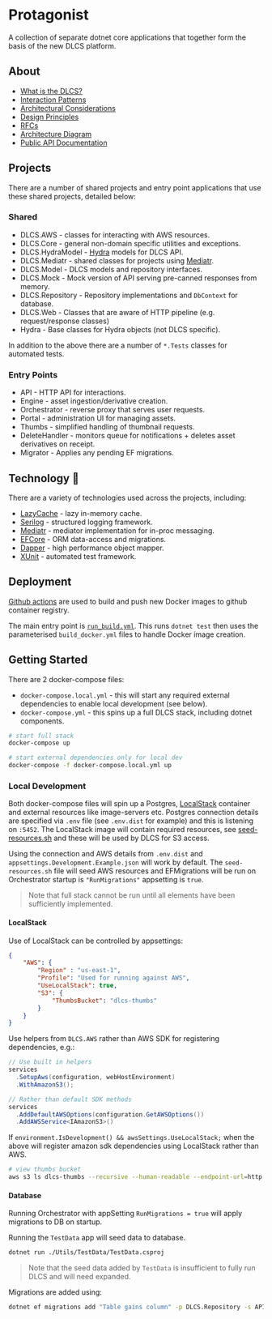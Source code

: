 # Protagonist

A collection of separate dotnet core applications that together form the basis of the new DLCS platform.

## About

* [What is the DLCS?](docs/what-is-dlcs-io.md)
* [Interaction Patterns](https://github.com/dlcs/protagonist/issues?q=is%3Aissue+label%3A%22Interaction+Pattern%22+sort%3Acreated-asc)
* [Architectural Considerations](docs/architectural-considerations.md)
* [Design Principles](docs/rfcs/006-Design-Principles.md)
* [RFCs](docs/rfcs)
* [Architecture Diagram](https://raw.githubusercontent.com/dlcs/protagonist/master/docs/c4-container-diagrams/DLCS-2021-l2.png)
* [Public API Documentation](https://dlcs-book.readthedocs.io/en/latest/)

## Projects

There are a number of shared projects and entry point applications that use these shared projects, detailed below:

### Shared

* DLCS.AWS - classes for interacting with AWS resources.
* DLCS.Core - general non-domain specific utilities and exceptions.
* DLCS.HydraModel - [Hydra](https://www.hydra-cg.com/) models for DLCS API.
* DLCS.Mediatr - shared classes for projects using [Mediatr](https://github.com/jbogard/MediatR).
* DLCS.Model - DLCS models and repository interfaces.
* DLCS.Mock - Mock version of API serving pre-canned responses from memory.
* DLCS.Repository - Repository implementations and `DbContext` for database.
* DLCS.Web - Classes that are aware of HTTP pipeline (e.g. request/response classes)
* Hydra - Base classes for Hydra objects (not DLCS specific).

In addition to the above there are a number of `*.Tests` classes for automated tests.

### Entry Points

* API - HTTP API for interactions.
* Engine - asset ingestion/derivative creation.
* Orchestrator - reverse proxy that serves user requests.
* Portal - administration UI for managing assets.
* Thumbs - simplified handling of thumbnail requests.
* DeleteHandler - monitors queue for notifications + deletes asset derivatives on receipt.
* Migrator - Applies any pending EF migrations.

## Technology :robot:

There are a variety of technologies used across the projects, including:

* [LazyCache](https://github.com/alastairtree/LazyCache) - lazy in-memory cache.
* [Serilog](https://serilog.net/) - structured logging framework.
* [Mediatr](https://github.com/jbogard/MediatR) - mediator implementation for in-proc messaging.
* [EFCore](https://github.com/dotnet/efcore) - ORM data-access and migrations.
* [Dapper](https://github.com/DapperLib/Dapper) - high performance object mapper.
* [XUnit](https://xunit.net/) - automated test framework.

## Deployment

[Github actions](.github/workflows) are used to build and push new Docker images to github container registry.

The main entry point is [`run_build.yml`](.github/workflows/run_build.yml). This runs `dotnet test` then uses the parameterised `build_docker.yml` files to handle Docker image creation.

## Getting Started

There are 2 docker-compose files:

* `docker-compose.local.yml` - this will start any required external dependencies to enable local development (see below).
* `docker-compose.yml` - this spins up a full DLCS stack, including dotnet components.

```bash
# start full stack
docker-compose up

# start external dependencies only for local dev
docker-compose -f docker-compose.local.yml up
```

### Local Development

Both docker-compose files will spin up a Postgres, [LocalStack](https://github.com/localstack/localstack) container and external resources like image-servers etc. Postgres connection details are specified via `.env` file (see `.env.dist` for example) and this is listening on `:5452`. The LocalStack image will contain required resources, see [seed-resources.sh](./compose/localstack/seed-resources.sh) and these will be used by DLCS for S3 access.

Using the connection and AWS details from `.env.dist` and `appsettings.Development.Example.json` will work by default. The `seed-resources.sh` file will seed AWS resources and EFMigrations will be run on Orchestrator startup is `"RunMigrations"` appsetting is `true`.

> Note that full stack cannot be run until all elements have been sufficiently implemented.

#### LocalStack 

Use of LocalStack can be controlled by appsettings:

```json
{
    "AWS": {
        "Region" : "us-east-1",
        "Profile": "Used for running against AWS",
        "UseLocalStack": true,
        "S3": {
            "ThumbsBucket": "dlcs-thumbs"
        }
    }
}
```

Use helpers from `DLCS.AWS` rather than AWS SDK for registering dependencies, e.g.:

```cs
// Use built in helpers
services
  .SetupAws(configuration, webHostEnvironment)
  .WithAmazonS3();

// Rather than default SDK methods
services
  .AddDefaultAWSOptions(configuration.GetAWSOptions())
  .AddAWSService<IAmazonS3>()
```

If `environment.IsDevelopment() && awsSettings.UseLocalStack;` when the above will register amazon sdk dependencies using LocalStack rather than AWS.

```bash
# view thumbs bucket
aws s3 ls dlcs-thumbs --recursive --human-readable --endpoint-url=http://localhost:4566
```

#### Database

Running Orchestrator with appSetting `RunMigrations = true` will apply migrations to DB on startup.

Running the `TestData` app will seed data to database.

```bash
dotnet run ./Utils/TestData/TestData.csproj
```

> Note that the seed data added by `TestData` is insufficient to fully run DLCS and will need expanded.

Migrations are added using:

```bash
dotnet ef migrations add "Table gains column" -p DLCS.Repository -s API
```